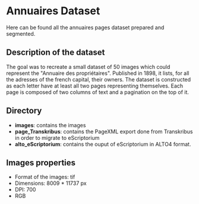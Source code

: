 # Annuaires Dataset

Here can be found all the annuaires pages dataset prepared and segmented.

## Description of the dataset
The goal was to recreate a small dataset of 50 images which could represent the "Annuaire des propriétaires". Published in 1898, it lists, for all the adresses of the french capital, their owners. The dataset is constructed as each letter have at least all two pages representing themselves. Each page is composed of two columns of text and a pagination on the top of it.

## Directory
- **images**: contains the images
- **page_Transkribus**: contains the PageXML export done from Transkribus in order to migrate to eScriptorium
- **alto_eScriptorium**: contains the ouput of eScriptorium in ALTO4 format.

## Images properties
- Format of the images: tif
- Dimensions: 8009 * 11737 px
- DPI: 700
- RGB
